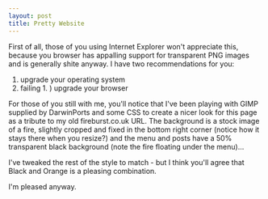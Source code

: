 ```yaml
---
layout: post
title: Pretty Website
---
```

First of all, those of you using Internet Explorer won't appreciate this, because you browser
has appalling support for transparent PNG images and is generally shite anyway. I have two
recommendations for you:

1. upgrade your operating system
2. failing 1. ) upgrade your browser

For those of you still with me, you'll notice that I've been playing with GIMP supplied by
DarwinPorts and some CSS to create a nicer look for this page as a tribute to my old
fireburst.co.uk URL. The background is a stock image of a fire, slightly cropped and fixed
in the bottom right corner (notice how it stays there when you resize?) and the menu and
posts have a 50% transparent black background (note the fire floating under the menu)…

I've tweaked the rest of the style to match - but I think you'll agree that Black and Orange
is a pleasing combination.

I'm pleased anyway.
